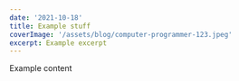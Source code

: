 ```yaml
---
date: '2021-10-18'
title: Example stuff
coverImage: '/assets/blog/computer-programmer-123.jpeg'
excerpt: Example excerpt
---
```


Example content
